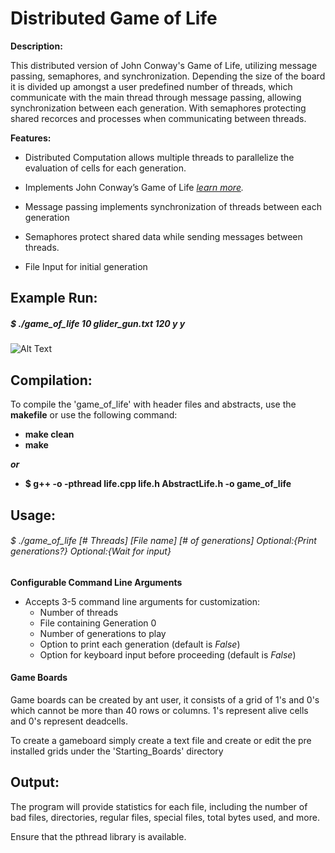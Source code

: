 # Distributed Game of Life

**Description:**

This distributed version of John Conway's Game of Life, utilizing message passing, semaphores, and synchronization. Depending the size of the board it is divided up amongst a user predefined number of threads, which communicate with the main thread through message passing, allowing synchronization between each generation. With semaphores protecting shared recorces and processes when communicating between threads.

**Features:**

- Distributed Computation allows multiple threads to parallelize the evaluation of cells for each generation.

- Implements John Conway’s Game of Life *[learn more](https://www.nytimes.com/2020/12/28/science/math-conway-game-of-life.html).*

- Message passing implements synchronization of threads between each generation

- Semaphores protect shared data while sending messages between threads.

- File Input for initial generation


## Example Run:
##### $ ./game_of_life 10 glider_gun.txt 120 y y
![Alt Text](LifeRun.gif)

## Compilation:

To compile the 'game_of_life' with header files and abstracts, use the **makefile** or use the following command:<br>
- **make clean**<br>
- **make**<br>

***or***

- **$ g++ -o -pthread life.cpp life.h AbstractLife.h -o game_of_life**

## Usage:
###### $ ./game_of_life [*# Threads*] [*File name*] [*# of generations*]   *Optional:*{Print generations?} *Optional:*{Wait for input}

**Configurable Command Line Arguments**
- Accepts 3-5 command line arguments for customization:
    - Number of threads
    - File containing Generation 0
    - Number of generations to play
    - Option to print each generation (default is *False*)
    - Option for keyboard input before proceeding (default is *False*)

#### Game Boards

Game boards can be created by ant user, it consists of a grid of 1's and 0's which cannot be more than 40 rows or columns.
1's represent alive cells and 0's represent deadcells.

To create a gameboard simply create a text file and create or edit the pre installed grids under the 'Starting_Boards' directory
           
## Output:
<p>
The program will provide statistics for each file, including the number of bad files, directories, regular files, special files, total bytes used, and more.
</p>


Ensure that the pthread library is available.


